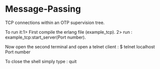 # Message-Passing

TCP connections within an OTP supervision tree.

To run it:1> First compile the erlang file (example_tcp).
          2> run : example_tcp:start_server(Port number).

Now open the second terminal and open a telnet client : $ telnet localhost Port number

To close the shell simply type : quit
